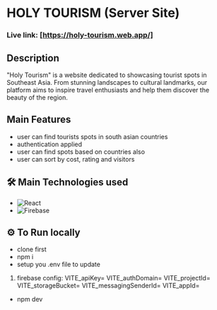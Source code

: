 # HOLY TOURISM (Server Site)

### Live link: [https://holy-tourism.web.app/]

## Description

"Holy Tourism" is a website dedicated to showcasing tourist spots in Southeast Asia. From stunning landscapes to cultural landmarks, our platform aims to inspire travel enthusiasts and help them discover the beauty of the region.

## Main Features

- user can find tourists spots in south asian countries
- authentication applied
- user can find spots based on countries also
- user can sort by cost, rating and visitors

## 🛠 Main Technologies used

- ![React](https://img.shields.io/badge/-React-61DAFB?style=flat&logo=react&logoColor=white)
- ![Firebase](https://img.shields.io/badge/-Firebase-FFCA28?style=flat&logo=firebase&logoColor=white)

## ⚙️ To Run locally

- clone first
- npm i
- setup you .env file to update

1. firebase config:
   VITE_apiKey=
   VITE_authDomain=
   VITE_projectId=
   VITE_storageBucket=
   VITE_messagingSenderId=
   VITE_appId=

- npm dev
